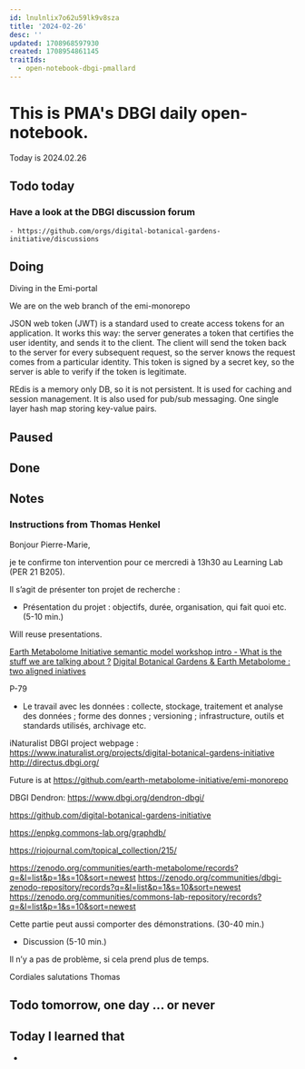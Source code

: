 ```yaml
---
id: lnulnlix7o62u59lk9v8sza
title: '2024-02-26'
desc: ''
updated: 1708968597930
created: 1708954861145
traitIds:
  - open-notebook-dbgi-pmallard
---
```



# This is PMA's DBGI daily open-notebook.

Today is 2024.02.26

## Todo today

### Have a look at the DBGI discussion forum
    - https://github.com/orgs/digital-botanical-gardens-initiative/discussions
###
###

## Doing

Diving in the Emi-portal


We are on the web branch of the emi-monorepo 

JSON web token (JWT) is a standard used to create access tokens for an application. It works this way: the server generates a token that certifies the user identity, and sends it to the client. The client will send the token back to the server for every subsequent request, so the server knows the request comes from a particular identity. This token is signed by a secret key, so the server is able to verify if the token is legitimate.

REdis is a memory only DB, so it is not persistent. It is used for caching and session management. It is also used for pub/sub messaging.
One single layer hash map storing key-value pairs.




## Paused

## Done

## Notes

### Instructions from Thomas Henkel 

Bonjour Pierre-Marie,
 
je te confirme ton intervention pour ce mercredi à 13h30 au Learning Lab (PER 21 B205).

Il s’agit de présenter ton projet de recherche :

- Présentation du projet : objectifs, durée, organisation, qui fait quoi etc. (5-10 min.)

Will reuse presentations.

[Earth Metabolome Initiative semantic model workshop intro - What is the stuff we are talking about ?](https://doi.org/10.5281/zenodo.8137605)
[Digital Botanical Gardens & Earth Metabolome : two aligned iniatives](https://doi.org/10.5281/zenodo.7662428)

P-79

- Le travail avec les données : collecte, stockage, traitement et analyse des données ; forme des donnes ; versioning ; infrastructure, outils et standards utilisés, archivage etc.

iNaturalist DBGI project webpage : https://www.inaturalist.org/projects/digital-botanical-gardens-initiative
http://directus.dbgi.org/

Future is at https://github.com/earth-metabolome-initiative/emi-monorepo

DBGI Dendron:  https://www.dbgi.org/dendron-dbgi/

https://github.com/digital-botanical-gardens-initiative

https://enpkg.commons-lab.org/graphdb/

https://riojournal.com/topical_collection/215/

https://zenodo.org/communities/earth-metabolome/records?q=&l=list&p=1&s=10&sort=newest
https://zenodo.org/communities/dbgi-zenodo-repository/records?q=&l=list&p=1&s=10&sort=newest
https://zenodo.org/communities/commons-lab-repository/records?q=&l=list&p=1&s=10&sort=newest


Cette partie peut aussi comporter des démonstrations. (30-40 min.)

- Discussion (5-10 min.)
 
Il n’y a pas de problème, si cela prend plus de temps.
 
Cordiales salutations
Thomas


## Todo tomorrow, one day ... or never

###
###
###


## Today I learned that

-